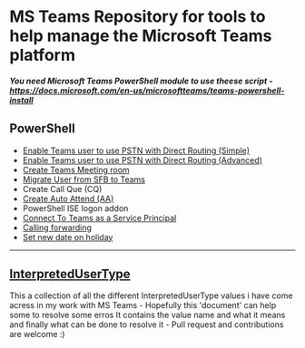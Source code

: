 # MS Teams Repository for tools to help manage the Microsoft Teams platform

##### You need Microsoft Teams PowerShell module to use theese script - https://docs.microsoft.com/en-us/microsoftteams/teams-powershell-install

## PowerShell
* [Enable Teams user to use PSTN with Direct Routing (Simple)](https://github.com/vFrohn/MSTeams/blob/main/EnableTeamsUser-Simple.ps1)
* [Enable Teams user to use PSTN with Direct Routing (Advanced)](https://github.com/vFrohn/MSTeams-PhoneNumberMgmt)
* [Create Teams Meeting room](https://github.com/vFrohn/MSTeams/blob/main/CreateTeamsMeetingRoom.ps1)
* [Migrate User from SFB to Teams](https://github.com/vFrohn/MSTeams/blob/main/MigrateUserFromSFBtoTeams.ps1)
* Create Call Que (CQ)
* [Create Auto Attend (AA)](https://github.com/vFrohn/MSTeams/blob/main/CreateAutoAttendant(AA).ps1)
* PowerShell ISE logon addon
* [Connect To Teams as a Service Principal](https://github.com/vFrohn/MSTeams/blob/main/ConnectToTeams-ServicePrincipal.ps1)
* [Calling forwarding](https://github.com/vFrohn/MSTeams/blob/main/Callforwarding.Ps1)
* [Set new date on holiday](https://github.com/vFrohn/MSTeams/blob/main/SetNewDateOnHolidayInTeams.ps1)

-----------------------------------------------------------------------------------------------------------------------------------------------------------------------------------

## [InterpretedUserType](https://github.com/vFrohn/MSTeams/blob/main/InterpretedUserType.md)

This a collection of all the different InterpretedUserType values i have come acress in my work with MS Teams - Hopefully this 'document' can help some to resolve some erros
It contains the value name and what it means and finally what can be done to resolve it - Pull request and contributions are welcome :)


